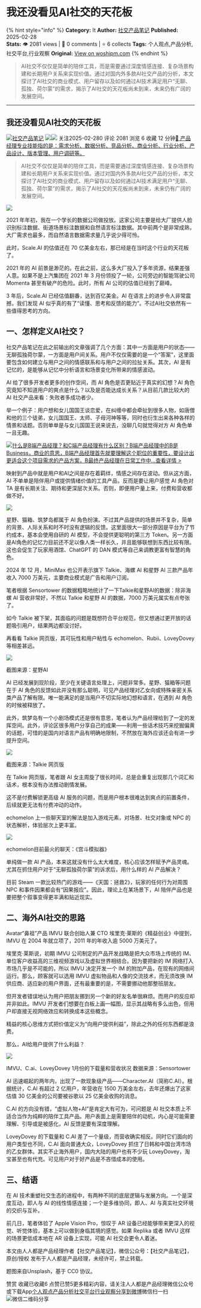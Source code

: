 # 我还没看见AI社交的天花板
{% hint style="info" %}
**Category:** It
**Author:** [社交产品笔记](https://www.woshipm.com/u/1326295)
**Published:** 2025-02-28  
**Stats:** 👁️ 2081 views | 💬 0 comments | ⭐ 6 collects
**Tags:** 个人观点,产品分析,社交平台,行业观察
**Original:** [View on woshipm.com](https://www.woshipm.com/it/6186132.html)
{% endhint %}
> AI社交不仅仅是简单的陪伴工具，而是需要通过深度情感连接、复杂场景构建和长期用户关系来实现价值。通过对国内外多款AI社交产品的分析，本文探讨了AI社交的商业模式、用户留存以及如何通过AI技术满足用户“无聊、孤独、荷尔蒙”的需求，揭示了AI社交的天花板尚未到来，未来仍有广阔的发展空间。

---

## 我还没看见AI社交的天花板

[![](https://image.woshipm.com/wp-files/2021/09/vsOOsjowfBlFtkU8sYuX.jpeg!/both/72x72)](https://www.woshipm.com/u/1326295)[社交产品笔记](https://www.woshipm.com/u/1326295) ![](https://static.woshipm.com/tag/1121_1@2x.png)![](https://static.woshipm.com/tag/2104_1@2x.png) 关注2025-02-280 评论 2081 浏览 6 收藏 12 分钟[🔗 产品经理专业技能指的是：需求分析、数据分析、竞品分析、商业分析、行业分析、产品设计、版本管理、用户调研等。](https://ke.qidianla.com/courses/90pm)

> AI社交不仅仅是简单的陪伴工具，而是需要通过深度情感连接、复杂场景构建和长期用户关系来实现价值。通过对国内外多款AI社交产品的分析，本文探讨了AI社交的商业模式、用户留存以及如何通过AI技术满足用户“无聊、孤独、荷尔蒙”的需求，揭示了AI社交的天花板尚未到来，未来仍有广阔的发展空间。

![](https://image.woshipm.com/2024/05/25/0a36dad4-1a5a-11ef-8ad3-00163e142b65.png)

2021 年年初，我在一个学长的数据公司做投放。这家公司主要是给大厂提供人脸识别标注数据、街道场景标注数据和自然语言标注数据。其中前两个是非常成熟，大厂需求也最多，而自然语言数据需求量几乎说少得可怜。

此时，Scale.AI 的估值还在 70 亿美金左右，那已经是在当时这个行业的天花板了。

2021 年的 AI 前景是渺茫的。在此之前，这么多大厂投入了多年资源，结果差强人意。如果不是上汽集团在 2021 年 3 月份领投了一轮，公司旁边的智能驾驶公司 Momenta 甚至有破产的危险。此时，所有 AI 公司的估值已经到了巅峰。

3 年后，Scale.AI 已经估值翻番，达到百亿美金。AI 在语言上的进步令人非常震撼，我们发现 AI 似乎真的有了“读懂、思考和反馈的能力”。不过AI社交依然有一些值得思考的方向。

## 一、怎样定义AI社交？

社交产品笔记在此之前输出的文章强调了几个方面：其中一方面是用户的状态——无聊孤独荷尔蒙，一方面是用户间关系。用户不仅仅需要的是一个“答案”，这里面要包含如何建立与用户之间的情感联系和与用户之间的拉扯关系。其次，AI 是有记忆的，是能够从记忆中分析语言和场景变化所带来的情感波动。

AI 给了很多开发者更多的创作空间，而 AI 角色是否更贴近于真实的幻想？AI 角色究竟知不知道用户的爽点是什么？以及是否能达成长关系？从目前几款比较大的 AI 社交产品来看：失败者多成功者少。

举一个例子：用户想和女儿国国王谈恋爱，在纠缠中都会牵扯到很多人物，如唐僧和他的三个徒弟，女儿国国王、太师、子母河神等等，同时也衍生出来各种各样的情景和话题。否则单单是与女儿国国王说来说去，没聊几句就觉得对方 AI 角色单一且无趣。

[![](https://image.woshipm.com/2023/07/27/6f50fd24-2c7f-11ee-875d-00163e0b5ff3.png)什么是B端产品经理？和C端产品经理有什么区别？B端产品经理中的B是Business，商业的意思，B端产品经理首先就要理解这个职位的重要性，要设计出更适合这个项目需求的产品方案，B最终产品经理在日常工作中...查看详情 >](https://ke.qidianla.com/courses/bcpm)

映射到产品中就是用户和AI之间是存在着羁绊，情感之间存在波动。但从这方面，AI 不单单是陪伴用户或提供情绪价值的工具产品，反而是要让用户感觉 AI 角色对 TA 是有长期关注、期待和更深层次关系。否则，即便用户量上来，付费和营收都做不好。

![](https://image.woshipm.com/2025/02/27/2ffe1db6-f521-11ef-acf0-00163e09d72f.png)

星野、猫箱、筑梦岛都属于 AI 角色扮演。不过其产品提供的场景并不复杂，简单的背景、人际关系和时不时没有逻辑的反馈。这里面很大一部分原因是平台为了节约成本，基本会使用自研的 AI 模型，不会提供更聪明的第三方 Token。另一方面是AI角色的记忆力目前还不足以像人类一样长久，并且能够联想到东西比较有限。这也会促生了玩家用酒馆、ChatGPT 的 DAN 模式等自己来调教更富有智慧的角色。

2024 年 12 月，MiniMax 也公开表示旗下 Talkie、海螺 AI 和星野 AI 三款产品年收入 7000 万美元，主要商业模式是广告和用户订阅。

笔者根据 Sensortower 的数据粗略地统计了一下Talkie和星野AI的数据：除非海螺 AI 营收非常好，不然以 Talkie 和星野 AI 的数据，7000 万美元属实有点夸张了。

如今 Talkie 被下架，其面临的问题是既想符合平台规范，但又想通过更开放的话题吸引用户，结果两边都没讨好。

再看看 Talkie 网页版，其可玩性和用户粘性与 echomelon、Rubii、LoveyDovey 等相差甚远。

![](https://image.woshipm.com/2025/02/27/30b2ba32-f521-11ef-acf0-00163e09d72f.png)

截图来源：星野AI

AI 已经发展到现阶段，至少在关键语言处理上，问题非常多。星野、猫箱等问题在于 AI 角色的反馈如此并没有那么聪明，可见产品经理对乙女向或特殊亲密关系类产品了解有限。唯一能满足的是当用户不切实际地幻想和语言，在遇到 AI 角色的时候被释放了。

此外，筑梦岛有一个小剧场模式还是很有意思，笔者认为产品经理给到了一定的发挥空间。此外，评论区很多用户分享自己的成果——利用一些话术技巧来挖掘偏黄的话题，可惜的是国内对语言产品有明确地限制，不然放在海外应该还会有进一步提升空间。

![](https://image.woshipm.com/2025/02/27/3167b838-f521-11ef-acf0-00163e09d72f.png)

截图来源：Talkie 网页版

在 Talkie 网页版，笔者跟 AI 女主周旋了很长时间，总是会重复出现那几个词汇和话术，根本没有办法推动剧情发展。

这不是付费解锁更高级 AI 服务的问题，而是用户根本很难达到爽点的前置条件，后续就更无法有付费冲动的动作。

echomelon 上一些聊天室的解法是加入游戏元素，对场景、社交对象或 NPC 的状态解析，体验层次上更丰富。

![](https://image.woshipm.com/2025/02/27/321a4b56-f521-11ef-acf0-00163e09d72f.png)

echomelon目前最火的聊天：《宫斗模拟器》

单纯做一款 AI 产品，本来这就没有什么太大难度，核心应该怎样赋予产品灵魂。尤其在抓住用户对于“无聊孤独荷尔蒙”的诉求后，用什么样的 AI 产品解决？

目前 Steam 一款比较热门的游戏——《天国：拯救2》，玩家的任何行为对周围 NPC 和事件因果都会有“因果报应”。因此，理论上在某场景下，AI 陪伴产品也是要把整个叙事变得更丰满和贴近现实。

## 二、海外AI社交的思路

Avatar“鼻祖”产品 IMVU 联合创始人兼 CTO 埃里克·莱斯的《精益创业》中提到，IMVU 在 2004 年就立项了，2011 年的年收入逾 5000 万美元了。

埃里克·莱斯说，初期 IMVU 公司制定的产品开发战略是把大众市场上传统的 IM、单位客户收益高的三维视频游戏以及虚拟世界相结合。因为要把新的 IM 网络打入市场几乎是不可能的，所以 IMVU 决定开发一个 IM 的附加产品，在现有的网络间运行。那么，顾客就可以选用 IMVU 虚拟物品和人像的交流技术，而无须改换 IM 供应商、适应新的用户界面，还有最重要的是，不需要挪动他那整班朋友。

但开发者错误地认为用户把朋友挪到另一个新的好友名单很麻烦。而用户的反应却并非如此。IMVU 开发者们想要在白板上画一幅图，显示其战略有多么出色，但用户却直接无视网络效应和转换成本这些概念。

精益的核心思维方式把价值定义为“向用户提供利益”，除此之外的任何东西都是浪费。

那么，AI给用户提供了什么利益？

![](https://image.woshipm.com/2025/02/27/32c842c4-f521-11ef-acf0-00163e09d72f.png)

IMVU、C.ai、LoveyDovey 1月份的下载量和营收状况 数据来源：Sensortower

AI 迅速崛起的两年内，出现了一款现象级产品——Character.AI（简称C.AI）。根据统计，C.AI 有超过 2 亿用户，年营收在 1500 万美金左右，去年还爆出了这家估值 30 亿美金的公司要被谷歌以 25 亿美金收购的消息。

C.AI 的方向没有错，“虚拟人物+AI”是肯定大有可为，可问题是 AI 社交本质上不适合当作为纯粹的陪伴工具产品。用户表面上是需要陪伴的动机，内心是可能需要理解、引导或是被感化，AI 反馈是要有深度理解。

LoveyDovey 的下载量和 C.AI 差了一个量级，而营收确实相反。同时它们面向的用户类型也不同，C.AI 面向普通大众，LoveyDovey 抓住了日韩和中国台湾市场的乙女群体。其实不止海外用户，国内大陆的用户也有不少玩 LoveyDovey，淘宝甚至也有代充。可见用户对于好产品是不吝惜成本的使用。

## 三、结语

在 AI 技术重塑社交生态的进程中，有两种不同的底层逻辑与发展方向。一个是深度互动，即人与 AI 的线性情感连接；一个是多维协同，即人、AI 与真实社交环境的交织与互补。

前几日，笔者体验了 Apple Vision Pro，惊叹于 AR 设备已经能够带来更深入的视觉、听觉体验，基本上可以做到身临其境的感觉。如果 Replika 或者 IMVU 这样的场景更低成本地在 AR 设备上实现，可能 AI 社交会更令人着迷。

本文由人人都是产品经理作者【社交产品笔记】，微信公众号：【社交产品笔记】，原创/授权 发布于人人都是产品经理，未经许可，禁止转载。

题图来自Unsplash，基于 CC0 协议。

赞赏 收藏已收藏6 点赞已赞5更多精彩内容，请关注人人都是产品经理微信公众号或下载App[个人观点](https://www.woshipm.com/tag/%e4%b8%aa%e4%ba%ba%e8%a7%82%e7%82%b9)[产品分析](https://www.woshipm.com/tag/%e4%ba%a7%e5%93%81%e5%88%86%e6%9e%90)[社交平台](https://www.woshipm.com/tag/%e7%a4%be%e4%ba%a4%e5%b9%b3%e5%8f%b0)[行业观察](https://www.woshipm.com/tag/%e8%a1%8c%e4%b8%9a%e8%a7%82%e5%af%9f)[分享到微博](https://service.weibo.com/share/share.php?appkey=2775287854&title=我还没看见AI社交的天花板&url=https://www.woshipm.com/it/6186132.html&pic=https://image.woshipm.com/2024/05/25/0a36dad4-1a5a-11ef-8ad3-00163e142b65.png)微信扫一扫![微信二维码](https://api.pwmqr.com/qrcode/create/?url=https://www.woshipm.com/it/6186132.html)分享